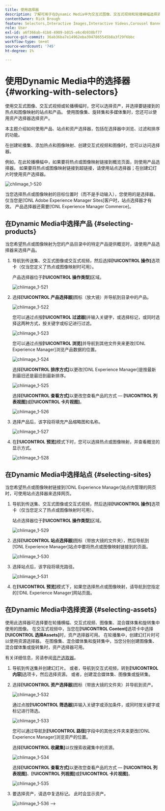 ```yaml
---
title: 使用选择器
description: 了解可用于在Dynamic Media中为交互式图像、交互式视频和轮播横幅选择资产的方法。
contentOwner: Rick Brough
feature: Selectors,Interactive Images,Interactive Videos,Carousel Banners
role: User
exl-id: a6f366ab-41b8-4909-b815-e6c4b938bf77
source-git-commit: 36ab36ba7e14962eba3947865545b8a3f29f6bbc
workflow-type: tm+mt
source-wordcount: '745'
ht-degree: 1%

---
```


# 使用Dynamic Media中的选择器 {#working-with-selectors}

使用交互式图像、交互式视频或轮播横幅时，您可以选择资产，并选择要链接到的热点和图像映射的站点和产品。 使用图像集、旋转集和多媒体集时，您还可以使用资产选择器选择资产。

本主题介绍如何使用产品、站点和资产选择器，包括在选择器中浏览、过滤和排序的功能。

在创建轮播集、添加热点和图像映射、创建交互式视频和图像时，您可以访问选择器。

例如，在此轮播横幅中，如果要将热点或图像映射链接到概览页面，则使用产品选择器。 如果要将热点或图像映射链接到超链接，请使用站点选择器；在创建幻灯片时使用资产选择器。

![chlimage_1-520](assets/chlimage_1-520.png)

当您选择热点或图像映射的目标位置时（而不是手动输入），您使用的是选择器。 仅当您是[!DNL Adobe Experience Manager Sites]客户时，站点选择器才有效。 产品选择器还需要[!DNL Experience Manager Commerce]。

## 在Dynamic Media中选择产品 {#selecting-products}

当您希望热点或图像映射为您的产品目录中的特定产品提供概览时，请使用产品选择器来选择产品。

1. 导航到传送集、交互式图像或交互式视频，然后选择&#x200B;**[!UICONTROL 操作]**&#x200B;选项卡（仅当您定义了热点或图像映射时可用）。

   产品选择器位于&#x200B;**[!UICONTROL 操作类型]**&#x200B;区域。

   ![chlimage_1-521](assets/chlimage_1-521.png)

1. 选择&#x200B;**[!UICONTROL 产品选择器]**&#x200B;图标（放大镜）并导航到目录中的产品。

   ![chlimage_1-522](assets/chlimage_1-522.png)

   您可以通过点按&#x200B;**[!UICONTROL 过滤器]**&#x200B;并输入关键字，或选择标记，或同时选择这两种方式，按关键字或标记进行过滤。

   ![chlimage_1-523](assets/chlimage_1-523.png)

   您可以通过点按&#x200B;**[!UICONTROL 浏览]**&#x200B;并导航到其他文件夹来更改[!DNL Experience Manager]浏览产品数据的位置。

   ![chlimage_1-524](assets/chlimage_1-524.png)

   选择&#x200B;**[!UICONTROL 排序方式]**&#x200B;以更改[!DNL Experience Manager]是按最新到最旧还是最旧到最新排序。

   ![chlimage_1-525](assets/chlimage_1-525.png)

   选择&#x200B;**[!UICONTROL 查看方式]**&#x200B;以更改您查看产品的方式 — **[!UICONTROL 列表视图]**&#x200B;或&#x200B;**[!UICONTROL 卡片视图]**。

   ![chlimage_1-526](assets/chlimage_1-526.png)

1. 选择产品后，该字段将填充产品缩略图和名称。

   ![chlimage_1-527](assets/chlimage_1-527.png)

1. 在&#x200B;**[!UICONTROL 预览]**&#x200B;模式下时，您可以选择热点或图像映射，并查看概览的显示方式。

   ![chlimage_1-528](assets/chlimage_1-528.png)

## 在Dynamic Media中选择站点 {#selecting-sites}

当您希望热点或图像映射链接到[!DNL Experience Manager]站点内管理的网页时，可使用站点选择器来选择网页。

1. 导航到传送集、交互式图像或交互式视频，然后选择&#x200B;**[!UICONTROL 操作]**&#x200B;选项卡（仅当您定义了热点或图像映射时可用）。

   站点选择器位于&#x200B;**[!UICONTROL 操作类型]**&#x200B;区域。

   ![chlimage_1-529](assets/chlimage_1-529.png)

1. 选择&#x200B;**[!UICONTROL 站点选择器]**&#x200B;图标（带放大镜的文件夹），然后导航到[!DNL Experience Manager]站点中要将热点或图像映射链接到的页面。

   ![chlimage_1-530](assets/chlimage_1-530.png)

1. 选择站点后，该字段将填充路径。

   ![chlimage_1-531](assets/chlimage_1-531.png)

1. 在&#x200B;**[!UICONTROL 预览]**&#x200B;模式下，如果您选择热点或图像映射，请导航到您指定的[!DNL Experience Manager]网站页面。

## 在Dynamic Media中选择资源 {#selecting-assets}

使用此选择器可选择要在轮播横幅、交互式视频、图像集、混合媒体集和旋转集中使用的图像。 在交互式视频中，当您在&#x200B;**[!UICONTROL Content]**&#x200B;选项卡中选择&#x200B;**[!UICONTROL 选择Assets]**&#x200B;时，资产选择器可用。 在轮播集中，创建幻灯片时可以使用资源选择器。 在图像集、混合媒体集和旋转集中，当您分别创建图像集、混合媒体集或旋转集时，资产选择器可用。

有关详细信息，另请参阅[资产选取器](/help/assets/search-assets.md#asset-selector)。

1. 导航到传送集并创建幻灯片。 或者，导航到交互式视频，转到&#x200B;**[!UICONTROL 内容]**&#x200B;选项卡，然后选择资源。 或者，创建混合媒体集、图像集或旋转集。
1. 选择&#x200B;**[!UICONTROL 资产选择器]**&#x200B;图标（带放大镜的文件夹）并导航到资产。

   ![chlimage_1-532](assets/chlimage_1-532.png)

   通过点按&#x200B;**[!UICONTROL 筛选器]**&#x200B;并输入关键字或添加条件，或同时按关键字或标记进行筛选。

   ![chlimage_1-533](assets/chlimage_1-533.png)

   您可以通过导航到&#x200B;**[!UICONTROL 路径]**&#x200B;字段中的其他文件夹来更改[!DNL Experience Manager]浏览资产的位置。

   选择&#x200B;**[!UICONTROL 收藏集]**&#x200B;以仅搜索收藏集中的资源。

   ![chlimage_1-534](assets/chlimage_1-534.png)

   选择&#x200B;**[!UICONTROL 查看方式]**&#x200B;以更改您查看产品的方式 — **[!UICONTROL 列表视图]**、**[!UICONTROL 列视图]**&#x200B;或&#x200B;**[!UICONTROL 卡片视图]**。

   ![chlimage_1-535](assets/chlimage_1-535.png)

1. 要选择资产，请选中复选标记。 此时会显示资产。

   ![chlimage_1-536](assets/chlimage_1-536.png)
—>
